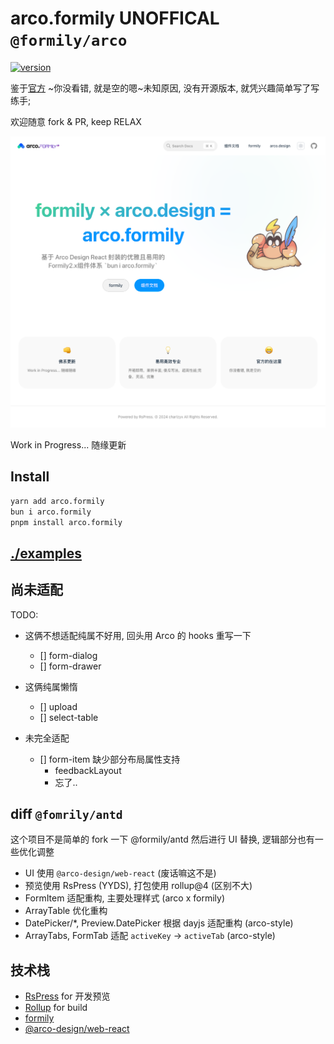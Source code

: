 # arco.formily **UNOFFICAL** `@formily/arco`

[![version](https://badgen.net/npm/v/arco.formily)](https://www.npmjs.com/package/arco.formily)

鉴于[官方](https://github.com/formilyjs/arco) ~你没看错, 就是空的嗯~未知原因, 没有开源版本, 就凭兴趣简单写了写练手;

欢迎随意 fork & PR, keep RELAX

![welcome](come.png)

Work in Progress... 随缘更新

## Install

```sh
yarn add arco.formily
bun i arco.formily
pnpm install arco.formily
```

## [./examples](./examples/)

## 尚未适配

TODO:

- 这俩不想适配纯属不好用, 回头用 Arco 的 hooks 重写一下

  - [] form-dialog
  - [] form-drawer

- 这俩纯属懒惰

  - [] upload
  - [] select-table

- 未完全适配
  - [] form-item 缺少部分布局属性支持
    - feedbackLayout
    - 忘了..

## diff `@fomrily/antd`

这个项目不是简单的 fork 一下 @formily/antd 然后进行 UI 替换, 逻辑部分也有一些优化调整

- UI 使用 `@arco-design/web-react` (废话嘛这不是)
- 预览使用 RsPress (YYDS), 打包使用 rollup@4 (区别不大)
- FormItem 适配重构, 主要处理样式 (arco x formily)
- ArrayTable 优化重构
- DatePicker/\*, Preview.DatePicker 根据 dayjs 适配重构 (arco-style)
- ArrayTabs, FormTab 适配 `activeKey` -> `activeTab` (arco-style)

## 技术栈

- [RsPress](https://rspress.dev/zh/) for 开发预览
- [Rollup](https://rollupjs.org/) for build
- [formily](https://github.com/alibaba/formily)
- [@arco-design/web-react](https://arco.design/)
